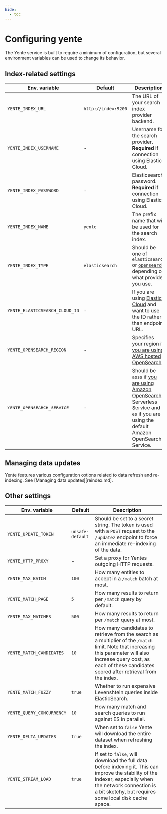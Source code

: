 ```yaml
---
hide:
  - toc
---
```


# Configuring yente

The Yente service is built to require a minimum of configuration, but several environment variables can be used to change its behavior.

## Index-related settings

| Env. variable | Default | Description |
| ------ | ------ | ------ |
| `YENTE_INDEX_URL`   | `http://index:9200`   | The URL of your search index provider backend. |
| `YENTE_INDEX_USERNAME` | - | Username for the search provider. **Required** if connection using Elastic Cloud. |
| `YENTE_INDEX_PASSWORD` | - | Elasticsearch password. **Required** if connection using Elastic Cloud. |
| `YENTE_INDEX_NAME`   | `yente`   | The prefix name that will be used for the search index. |
| `YENTE_INDEX_TYPE` | `elasticsearch` | Should be one of `elasticsearch` or [`opensearch`](opensearch.md), depending on what provider you use. |
| `YENTE_ELASTICSEARCH_CLOUD_ID`   | - | If you are using [Elastic Cloud](https://www.elastic.co/cloud) and want to use the ID rather than endpoint URL. |
| `YENTE_OPENSEARCH_REGION` | - | Specifies your region if [you are using AWS hosted OpenSearch](opensearch.md). |
| `YENTE_OPENSEARCH_SERVICE` | - | Should be `aoss` if [you are using Amazon OpenSearch](opensearch.md) Serverless Service and `es` if you are using the default Amazon OpenSearch Service. |

## Managing data updates

Yente features various configuration options related to data refresh and re-indexing. See [Managing data updates][reindex.md].

## Other settings

| Env. variable | Default | Description |
| ------ | ------ | ------ |
| `YENTE_UPDATE_TOKEN`   | `unsafe-default`   | Should be set to a secret string. The token is used with a `POST` request to the `/updatez` endpoint to force an immediate re-indexing of the data. |
| `YENTE_HTTP_PROXY`| - | Set a proxy for Yentes outgoing HTTP requests. |
| `YENTE_MAX_BATCH` | `100` | How many entities to accept in a `/match` batch at most. |
| `YENTE_MATCH_PAGE` | `5` | How many results to return per `/match` query by default. |
| `YENTE_MAX_MATCHES` | `500` | How many results to return per `/match` query at most. |
| `YENTE_MATCH_CANDIDATES` | `10` | How many candidates to retrieve from the search as a multiplier of the `/match` limit. Note that increasing this parameter will also increase query cost, as each of these candidates scored after retrieval from the index.|
| `YENTE_MATCH_FUZZY` | `true` | Whether to run expensive Levenshtein queries inside ElasticSearch. |
| `YENTE_QUERY_CONCURRENCY` | `10` | How many match and search queries to run against ES in parallel. |
| `YENTE_DELTA_UPDATES` | `true` | When set to `false` Yente will download the entire dataset when refreshing the index. |
| `YENTE_STREAM_LOAD`   | `true`   | If set to `false`, will download the full data before indexing it. This can improve the stability of the indexer, especially when the network connection is a bit sketchy, but requires some local disk cache space.   |

